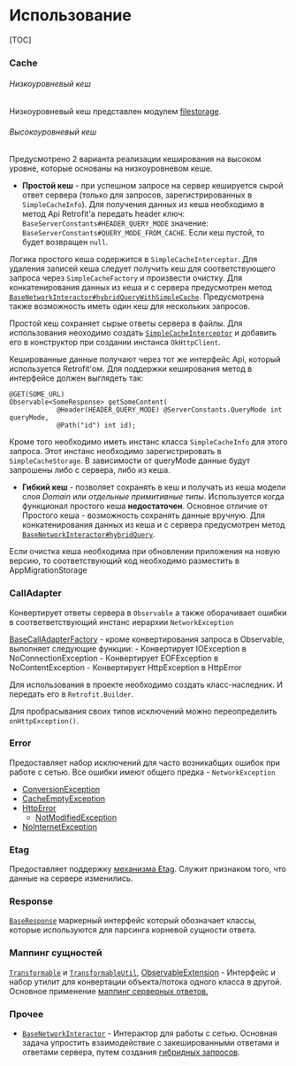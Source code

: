 # Использование

[TOC]

### Cache
###### Низкоуровневый кеш

Низкоуровневый кеш представлен модулем [filestorage][filestorage].

###### Высокоуровневый кеш

Предусмотрено 2 варианта реализации кеширования на высоком уровне,
которые основаны на низкоуровневом кеше.

* **Простой кеш** - при успешном запросе на сервер кешируется сырой ответ
сервера (только для запросов, зарегистрированных в `SimpleCacheInfo`).
Для получения данных из кеша необходимо в метод Api Retrofit'а передать header
ключ: `BaseServerConstants#HEADER_QUERY_MODE` значение: `BaseServerConstants#QUERY_MODE_FROM_CACHE`.
Если кеш пустой, то будет возвращен `null`.

Логика простого кеша содержится в `SimpleCacheInterceptor`. Для удаления
записей кеша следует получить кеш для соответствующего запроса через
`SimpleCacheFactory` и произвести очистку.
Для конкатенирования данных из кеша и с сервера предусмотрен метод
[`BaseNetworkInteractor#hybridQueryWithSimpleCache`][hybrid]. Предусмотрена также
возможность иметь один кеш для нескольких запросов.

Простой кеш сохраняет сырые ответы сервера в файлы. Для использования неоходимо
создать [`SimpleCacheInterceptor`](../src/main/java/ru/surfstudio/android/network/cache/SimpleCacheInterceptor.java)
и добавить его в конструктор при создании инстанса `OkHttpClient`.

Кешированные данные получают через тот же интерфейс Api, который используется
Retrofit'ом. Для поддержки кеширования метод в интерфейсе должен выглядеть так:
```
@GET(SOME_URL)
Observable<SomeResponse> getSomeContent(
            @Header(HEADER_QUERY_MODE) @ServerConstants.QueryMode int queryMode,
            @Path("id") int id);
```

Кроме того необходимо иметь инстанс класса `SimpleCacheInfo` для этого запроса.
Этот инстанс необходимо зарегистрировать в `SimpleCacheStorage`.
В зависимости от queryMode данные будут запрошены либо с сервера, либо из кеша.


* **Гибкий кеш** - позволяет сохранять в кеш и получать из кеша модели слоя
*Domain* или *отдельные примитивные типы*. Используется когда функционал
простого кеша **недостаточен**. Основное отличие от Простого кеша  - возможность
сохранять данные вручную. Для конкатенирования данных из кеша и с
сервера предусмотрен метод [`BaseNetworkInteractor#hybridQuery`][hybrid].

Если очистка кеша необходима при обновлении приложения на новую версию,
то соответствующий код необходимо разместить в AppMigrationStorage

### CallAdapter
Конвертирует ответы сервера в `Observable` а также оборачивает ошибки
в соответветствующий инстанс иерархии `NetworkException`

[BaseCallAdapterFactory][call] - кроме конвертирования запроса в Observable,
выполняет следующие функции:
    - Конвертирует IOException в NoConnectionException
    - Конвертирует EOFException в NoContentException
    - Конвертирует HttpException в HttpError

Для использования в проекте необходимо создать класс-наследник.
И передать его в `Retrofit.Builder`.

Для пробрасывания своих типов исключений можно переопределить `onHttpException()`.

### Error
Предоставляет набор исключений для часто возникабщих ошибок при работе
с сетью. Все ошибки имеют общего предка - `NetworkException`
- [ConversionException](../src/main/java/ru/surfstudio/android/network/error/ConversionException.java)
- [CacheEmptyException](../src/main/java/ru/surfstudio/android/network/error/CacheEmptyException.java)
- [HttpError](../src/main/java/ru/surfstudio/android/network/error/HttpError.java)
    - [NotModifiedException](../src/main/java/ru/surfstudio/android/network/error/NotModifiedException.java)
- [NoInternetException](../src/main/java/ru/surfstudio/android/network/error/NoInternetException.java)

### Etag
Предоставляет поддержку [механизма Etag][etag].  Служит признаком того,
что данные на сервере изменились.

### Response
[`BaseResponse`](../src/main/java/ru/surfstudio/android/network/response/BaseResponse.java)
маркерный интерфейс который обозначает классы, которые используются для
парсинга корневой сущности ответа.


### Маппинг сущностей

[`Transformable`][t1] и [`TransformableUtil`][t2], [ObservableExtension][obExt] -
Интерфейс и набор утилит для конвертации объекта/потока одного класса в другой.
Основное применение [маппинг серверных ответов.][network_main]

### Прочее
- [`BaseNetworkInteractor`][bnint] - Интерактор для работы с сетью. Основная задача
упростить взаимодействие с закешированными ответами и ответами сервера, путем
создания [гибридных запросов][hybrid].

[bnint]: ../src/main/java/ru/surfstudio/android/network/BaseNetworkInteractor.java
[t1]: ../src/main/java/ru/surfstudio/android/network/Transformable.java
[t2]: ../src/main/java/ru/surfstudio/android/network/TransformUtil.java
[obExt]: ../src/main/java/ru/surfstudio/android/network/ObservableExtension.kt
[call]: ../src/main/java/ru/surfstudio/android/network/calladapter/BaseCallAdapterFactory.java
[hybrid]: hybrid.md
[mapping]: mapping.md
[etag]: etag.md
[network_main]: ../../docs/interactor/network.md
[filestorage]: ../../filestorage/README.md